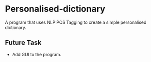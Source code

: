 # Personalised-dictionary
A program that uses NLP POS Tagging to create a simple personalised dictionary.

## Future Task

- Add GUI to the program.
